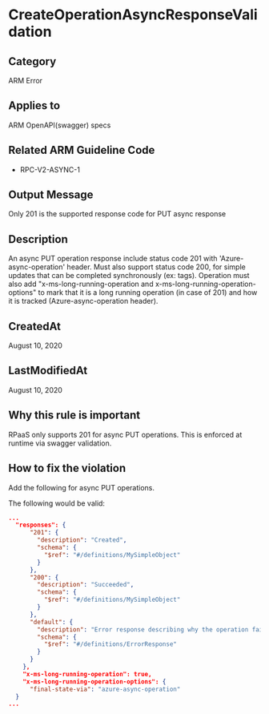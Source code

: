# CreateOperationAsyncResponseValidation

## Category

ARM Error

## Applies to

ARM OpenAPI(swagger) specs

## Related ARM Guideline Code

- RPC-V2-ASYNC-1

## Output Message

Only 201 is the supported response code for PUT async response

## Description

An async PUT operation response include status code 201 with 'Azure-async-operation' header. Must also support status code 200, for simple updates that can be completed synchronously (ex: tags). Operation must also add "x-ms-long-running-operation and x-ms-long-running-operation-options" to mark that it is a long running operation (in case of 201) and how it is tracked (Azure-async-operation header).

## CreatedAt

August 10, 2020

## LastModifiedAt

August 10, 2020

## Why this rule is important

RPaaS only supports 201 for async PUT operations. This is enforced at runtime via swagger validation.

## How to fix the violation

Add the following for async PUT operations.

The following would be valid:

```json
...
  "responses": {
      "201": {
        "description": "Created",
        "schema": {
          "$ref": "#/definitions/MySimpleObject"
        }
      },
      "200": {
        "description": "Succeeded",
        "schema": {
          "$ref": "#/definitions/MySimpleObject"
        }
      },
      "default": {
        "description": "Error response describing why the operation failed.",
        "schema": {
          "$ref": "#/definitions/ErrorResponse"
        }
      }
    },
    "x-ms-long-running-operation": true,
    "x-ms-long-running-operation-options": {
      "final-state-via": "azure-async-operation"
  }
...
```
